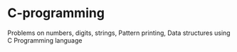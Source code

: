 # C-programming
Problems on numbers, digits, strings, Pattern printing,  Data structures using C Programming language
